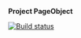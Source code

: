 **Project PageObject**

[![Build status](https://ci.appveyor.com/api/projects/status/98v5gqee5gfgisqa?svg=true)](https://ci.appveyor.com/project/shade1471/pageobject)